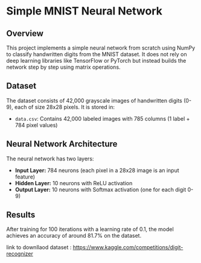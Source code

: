 # Simple MNIST Neural Network

## Overview
This project implements a simple neural network from scratch using NumPy to classify handwritten digits from the MNIST dataset. It does not rely on deep learning libraries like TensorFlow or PyTorch but instead builds the network step by step using matrix operations.

## Dataset
The dataset consists of 42,000 grayscale images of handwritten digits (0-9), each of size 28x28 pixels. It is stored in:
- `data.csv`: Contains 42,000 labeled images with 785 columns (1 label + 784 pixel values)

## Neural Network Architecture
The neural network has two layers:
- **Input Layer:** 784 neurons (each pixel in a 28x28 image is an input feature)
- **Hidden Layer:** 10 neurons with ReLU activation
- **Output Layer:** 10 neurons with Softmax activation (one for each digit 0-9)

## Results
After training for 100 iterations with a learning rate of 0.1, the model achieves an accuracy of around 81.7% on the dataset.

link to downllaod dataset : https://www.kaggle.com/competitions/digit-recognizer

